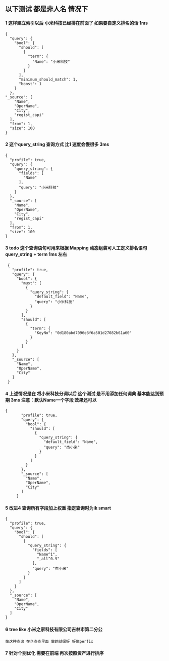 ##  以下测试 都是非人名 情况下
####  1 这样建立索引以后 小米科技已经排在前面了 如果要自定义排名的话  1ms
    {
      "query": {
        "bool": {
          "should": [
            {
              "term": {
                "Name": "小米科技"
              }
            }
          ],
          "minimum_should_match": 1,
          "boost": 1
        }
      },
    "_source": [
        "Name",
        "OperName",
        "City",
        "regist_capi"
      ],
      "from": 1,
      "size": 100      
    }
#### 2 这个query_string 查询方式 比1 速度会慢很多 3ms 
    {
      "profile": true,
      "query": {
        "query_string": {
          "fields": [
            "Name"
          ],
          "query": "小米科技"
        }
      },
      "_source": [
        "Name",
        "OperName",
        "City",
        "regist_capi"
      ],
      "from": 1,
      "size": 100
    }
#### 3 todo 这个查询语句可用来根据 Mapping 动态组装可人工定义排名语句 query_string + term 1ms 左右
     {
       "profile": true,
       "query": {
         "bool": {
           "must": [
             {
               "query_string": {
                 "default_field": "Name",
                 "query": "小米科技"
               }
             }
           ],
           "should": [
             {
               "term": {
                 "KeyNo": "0d180abd7096e3f6a501d27082b61a60"
               }
             }
           ]
         }
       },
       "_source": [
         "Name",
         "OperName",
         "City"
       ]
     }
#### 4 上述情况是在 将小米科技分词以后 这个测试 是不用添加任何词典 基本能达到预期 3ms 注意：默认Name一个字段 效果还可以
    {
           "profile": true,
           "query": {
             "bool": {
               "should": [
                 {
                   "query_string": {
                     "default_field": "Name",
                     "query": "杰小米"
                   }
                 }
               ]
             }
           },
           "_source": [
             "Name",
             "OperName",
             "City"
           ]
         }
#### 5 改进4 查询所有字段加上权重 指定查询时为ik smart
    {
      "profile": true,
      "query": {
        "bool": {
          "should": [
            {
              "query_string": {
                "fields": [
                  "Name^1",
                  "_all^0.9"
                ],
                "query": "杰小米"
              }
            }
          ]
        }
      },
      "_source": [
        "Name",
        "OperName",
        "City"
      ]
    }  
    
#### 6 tree like 小米之家科技有限公司吉林市第二分公
    像这种查询 在企查查里面 做的就很好 好像perfix       
    
#### 7 针对个别优化 需要在前端 再次按照资产进行排序       